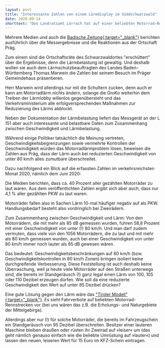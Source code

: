 ```yaml
---
layout: post
title: "Interessante Zahlen von einem Lärmdisplay im Süddschwarzwald"
date: 2020-09-14
shorttext: "Das Landratsamt Lörrach hat auf einer beliebten Motorrad-Rennstrecke im Südschwarzwald ein Lärmdisplay mit intelligenter Sensorik aufgestellt. Das Messgerät an der L 151 in der Gemeinde Präg kann nicht nur die aktuell gefahrene Lautstärke, sondern auch die Geschwindigkeit und den Fahrzeugtyp erfassen. Ein Ergebnis: Geschwindigkeitsbeschränken sind kein wirksames Mittel gegen Motorradlärm."
---
```


Mehrere Medien und auch die <span style="text-decoration: underline;">[Badische Zeitung](https://www.badische-zeitung.de/fast-40-prozent-sind-zu-laut-unterwegs){:target="_blank"}</span> berichten ausführlich über die Messergebnisse und die Reaktionen aus der Ortschaft Präg. 

Zum einem sind die Ortschaftsräte des Schwarzwaldortes "erschüttert" über die Ergebnisse, denn die Lärmbelastung ist gewaltig. Und deshalb wollen sie auch dem Lärmschutzbeauftragten des Landes Baden-Württemberg Thomas Marwein die Zahlen bei seinem Besuch im Präger Gemeindehaus präsentieren. 

Herr Marwein wird allerdings nur mit die Schultern zucken, denn auch er kann am Motorradlärm nichts ändern, solange die GroKo weiterhin dem Treiben der Lärmlobby willenlos gegenübersteht und das Verkehrsministerium alle erfolgversprechenden Maßnahmen zur Reduzierung des Lärms abblockt.

Neben der Dokumentation der Lärmbelastung liefert das Messgerät an der L 151 aber auch interessante und belastbare Daten zum Zusammenhang zwischen Geschwindigkeit und Lärmbelastung. 

Während einige Politiker tatsächlich die Meinung vertreten, Geschwindigkeitsbegrenzungen sowie vermehrte Kontrollen der Geschwindigkeit würden das Motorradlärmproblem lösen, beweisen die Zahlen aus Präg, dass der Lärm auch bei reduzierten Geschwindigkeit von unter 80 km/h alles zumutbare überschreitet. 

Dazu nachfolgend ein Blick auf die erfassten Zahlen im verkehrsreichsten Monat 2020, nämlich dem Juni 2020:

Die Medien berichten, dass ca. 40 Prozent aller gezählten Motorräder zu laut waren. Aus dem veröffentlichten Zahlen ergibt sich aber auch, dass nur 4,1 % aller gezählten PKW zu laut waren. 

Motorräder fallen also in Sachen Lärm 10-mal häufiger negativ auf als PKW. Handlungsbedarf besteht also vordringlich bei Zweirädern.

Zum Zusammenhang zwischen Geschwindigkeit und Lärm: Von den Motorrädern, die mit mehr als 85 dB gemessen wurden, fuhren 58,8 Prozent mit einer Geschwindigkeit von unter (!) 80 km/h. Und man darf zudem vermuten, dass viele von den 1056 Motorrädern, die zu laut und mit mehr als 80 km/h gemessen wurden, auch bei einer Geschwindigkeit von unter 80 km/h immer noch lauter als 85 dB gewesen wären.

Das bedeutet: Geschwindigkeitsbeschränkungen auf 80 km/h (bzw. Geschwindigkeitskontrollen in 80 km/h Zonen) bringen isoliert keine durchgreifende Verbesserung. Diese Feststellung ist auch deshalb keine Überraschung, weil ja heute viele Motorräder auf den Straßen unterwegs sind, die bereits im Standgeräusch (!) ganz legal einen Lärm von 100, 105 oder 110 Dezibel erzeugen dürfen. Wie soll da eine reduzierte Geschwindigkeit den Wert auf unter 85 Dezibel drücken?

Eine gute Lösung gegen den Lärm wäre das <span style="text-decoration: underline;">["Tiroler Modell"](https://www.spiegel.de/auto/oesterreich-tirol-beschliesst-fahrverbote-fuer-laute-motorraeder-a-d049f6ac-9c2e-48b8-bb82-c4bb5190466d){:target="_blank"}</span>. Es sieht Fahrverbote auf beliebten Motorrad-Rennstrecken vor (bei uns wären das z.B. die Erholungs- und Naturgebiete der Mittelgebirge). 

Allerdings aber nur (!) für solche Motorräder, die bereits im Fahrzeugschein ein Standgeräusch von 95 Dezibel überschreiten. Besitzer einer lauteren Maschine bleiben draußen oder rüsten ihr Zweirad auf »leiser« um (das geht nämlich genauso einfach wie die beliebte Umrüstung auf »lauter«) und lassen den neuen, leiseren Wert für 15 Euro im KFZ-Schein eintragen.


